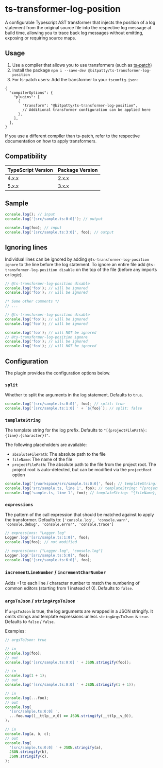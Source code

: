 # ts-transformer-log-position

A configurable Typescript AST transformer that injects the position of a log statement from the original source file into the respective log message at build time, allowing you to trace back log messages without emitting, exposing or requiring source maps.

## Usage

1. Use a compiler that allows you to use transformers (such as [ts-patch](https://github.com/nonara/ts-patch))
2. Install the package `npm i --save-dev @bitpatty/ts-transformer-log-position`
3. For ts-patch users: Add the transformer to your `tsconfig.json`:

```jsonc
{
  "compilerOptions": {
    "plugins": [
      {
        "transform": "@bitpatty/ts-transformer-log-position",
        // Additional transformer configuration can be applied here
      },
    ],
  },
}
```

If you use a different compiler than ts-patch, refer to the respective documentation on how to apply transformers.

## Compatibility

| TypeScript Version | Package Version |
| ------------------ | --------------- |
| 4.x.x              | 2.x.x           |
| 5.x.x              | 3.x.x           |

## Sample

```typescript
console.log(); // input
console.log('[src/sample.ts:0:0]'); // output

console.log(foo); // input
console.log('[src/sample.ts:3:0]', foo); // output
```

## Ignoring lines

Individual lines can be ignored by adding `@ts-transformer-log-position ignore` to the line before the log statement. To ignore an entire file add `@ts-transformer-log-position disable` on the top of the file (before any imports or logic).

```typescript
// @ts-transformer-log-position disable
console.log('foo'); // will be ignored
console.log('foo'); // will be ignored
```

```typescript
/* Some other comments */
// ...

// @ts-transformer-log-position disable
console.log('foo'); // will be ignored
console.log('foo'); // will be ignored
```

```typescript
console.log('foo'); // will NOT be ignored
// @ts-transformer-log-position ignore
console.log('foo'); // will be ignored
console.log('foo'); // will NOT be ignored
```

## Configuration

The plugin provides the configuration options below.

### `split`

Whether to split the arguments in the log statement. Defaults to `true`.

```typescript
console.log('[src/sample.ts:0:0]', foo); // split: true
console.log('[src/sample.ts:1:0] ' + `${foo}`); // split: false
```

### `templateString`

The template string for the log prefix. Defaults to `"[{projectFilePath}:{line}:{character}]"`.

The following placeholders are available:

- `absoluteFilePath`: The absolute path to the file
- `fileName`: The name of the file
- `projectFilePath`: The absolute path to the file from the project root. The project root is auto-detected, but can be modified via the `projectRoot` option

```typescript
console.log('[/workspace/src/sample.ts:0:0]', foo); // templateString: "[{absoluteFilePath}:{line}:{character}]"
console.log('src/sample.ts, line 1', foo); // templateString: "{projectFilePath}, line {line}"
console.log('sample.ts, line 1', foo); // templateString: "{fileName}, line {line}"
```

### `expressions`

The pattern of the call expression that should be matched against to apply the transformer. Defaults to: `['console.log', 'console.warn', 'console.debug', 'console.error', 'console.trace']`

```typescript
// expressions: "Logger.log"
Logger.log('[src/sample.ts:1:0]', foo);
console.log(foo); // not modified

// expressions: ["Logger.log", "console.log"]
Logger.log('[src/sample.ts:5:0]', foo);
console.log('[src/sample.ts:6:0]', foo);
```

### `incrementLineNumber` / `incrementCharNumber`

Adds +1 to each line / character number to match the numbering of common editors (starting from 1 instead of 0). Defaults to `false`.

### `argsToJson` / `stringArgsToJson`

If `argsToJson` is true, the log arguments are wrapped in a JSON stringify. It omits strings and template expressions unless `stringArgsToJson` is `true`. Defaults to `false` / `false`.

Examples:

```typescript
// argsToJson: true

// in
console.log(foo);
// out
console.log('[src/sample.ts:0:0] ' + JSON.stringify(foo));

// in
console.log(1 + 1);
// out
console.log('[src/sample.ts:0:0] ' + JSON.stringify(1 + 1));

// in
console.log(...foo);
// out
console.log(
  '[src/sample.ts:0:0] ',
  ...foo.map((__ttlp__v_0) => JSON.stringify(__ttlp__v_0)),
);

// in
console.log(a, b, c);
// out
console.log(
  '[src/sample.ts:0:0] ' + JSON.stringify(a),
  JSON.stringify(b),
  JSON.stringify(c),
);
```
